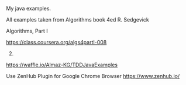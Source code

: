 My java examples.

All examples taken from Algorithms book 4ed R. Sedgevick

Algorithms, Part I

https://class.coursera.org/algs4partI-008

2. 
https://waffle.io/Almaz-KG/TDDJavaExamples

Use ZenHub Plugin for Google Chrome Browser
https://www.zenhub.io/
